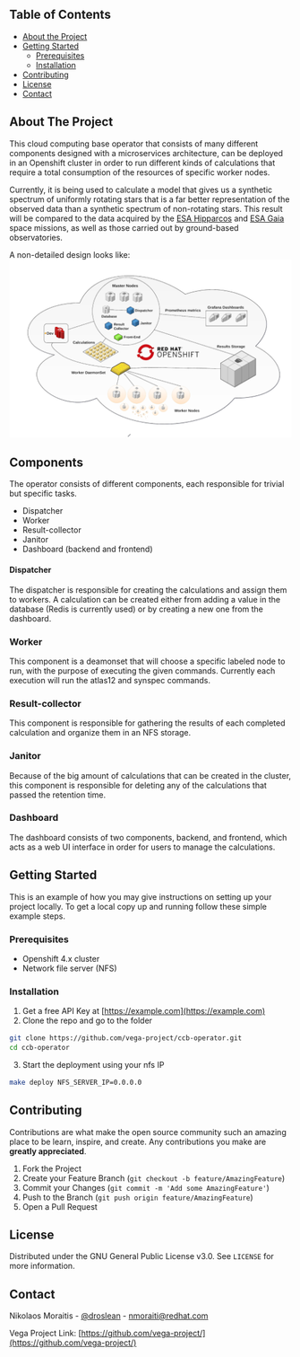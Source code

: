 <!-- TABLE OF CONTENTS -->
## Table of Contents

* [About the Project](#about-the-project)
* [Getting Started](#getting-started)
  * [Prerequisites](#prerequisites)
  * [Installation](#installation)
* [Contributing](#contributing)
* [License](#license)
* [Contact](#contact)

<!-- ABOUT THE PROJECT -->
## About The Project

This cloud computing base operator that consists of many different components designed with a microservices architecture,  can be deployed in an Openshift cluster in order to run different kinds of calculations that require a total consumption of the resources of specific worker nodes.  

Currently, it is being used to calculate a model that gives us a synthetic spectrum of uniformly rotating stars that is a far better representation of the observed data than a synthetic spectrum of non-rotating stars.  This result will be compared to the data acquired by the [ESA Hipparcos](http://www.esa.int/Our_Activities/Space_Science/Hipparcos_overview) and [ESA Gaia](http://sci.esa.int/gaia/) space missions, as well as those carried out by ground-based observatories.

A non-detailed design looks like:
![design](https://github.com/vega-project/ccb-operator/blob/master/img/openshift-based-HPC-design.png?raw=true)

<!-- COMPONENTS -->
## Components

The operator consists of different components, each responsible for trivial but specific tasks. 
* Dispatcher
* Worker
* Result-collector
* Janitor
* Dashboard (backend and frontend)

#### Dispatcher
The dispatcher is responsible for creating the calculations and assign them to workers. A calculation can be created either from adding a value in the database (Redis is currently used) or by creating a new one from the dashboard.

### Worker
This component is a deamonset that will choose a specific labeled node to run, with the purpose of executing the given commands. Currently each execution will run the atlas12 and synspec commands.

### Result-collector
This component is responsible for gathering the results of each completed calculation and organize them in an NFS storage.

### Janitor
Because of the big amount of calculations that can be created in the cluster, this component is responsible for deleting any of the calculations that passed the retention time.

### Dashboard
The dashboard consists of two components, backend, and frontend, which acts as a web UI interface in order for users to manage the calculations.

<!-- GETTING STARTED -->
## Getting Started

This is an example of how you may give instructions on setting up your project locally.
To get a local copy up and running follow these simple example steps.

### Prerequisites
* Openshift 4.x cluster
* Network file server (NFS) 

### Installation
1. Get a free API Key at [https://example.com](https://example.com)
2. Clone the repo and go to the folder
```sh
git clone https://github.com/vega-project/ccb-operator.git
cd ccb-operator
```
3. Start the deployment using your nfs IP
```sh
make deploy NFS_SERVER_IP=0.0.0.0
```

<!-- CONTRIBUTING -->
## Contributing

Contributions are what make the open source community such an amazing place to be learn, inspire, and create. Any contributions you make are **greatly appreciated**.

1. Fork the Project
2. Create your Feature Branch (`git checkout -b feature/AmazingFeature`)
3. Commit your Changes (`git commit -m 'Add some AmazingFeature'`)
4. Push to the Branch (`git push origin feature/AmazingFeature`)
5. Open a Pull Request

<!-- LICENSE -->
## License

Distributed under the GNU General Public License v3.0. See `LICENSE` for more information.

<!-- CONTACT -->
## Contact

Nikolaos Moraitis - [@droslean](https://github.com/droslean/) - nmoraiti@redhat.com

Vega Project Link: [https://github.com/vega-project/](https://github.com/vega-project/)
